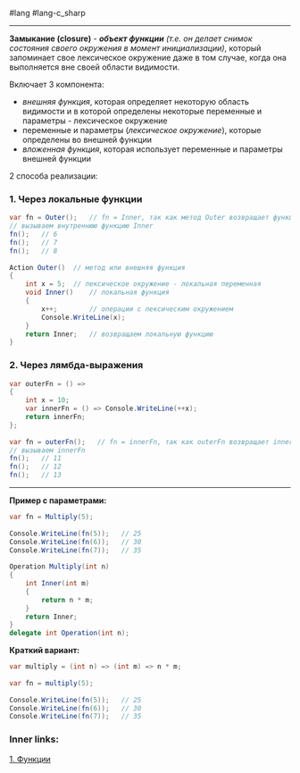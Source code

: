 #lang #lang-c_sharp

---
**Замыкание (closure)** - ***объект функции*** *(т.е. он делает снимок состояния своего окружения в момент инициализации)*, который запоминает свое лексическое окружение даже в том случае, когда она выполняется вне своей области видимости.

Включает 3 компонента:
- *внешняя функция*, которая определяет некоторую область видимости и в которой определены некоторые переменные и параметры - лексическое окружение
- переменные и параметры (*лексическое окружение*), которые определены во внешней функции
- *вложенная функция*, которая использует переменные и параметры внешней функции

2 способа реализации:

### 1. Через локальные функции

```csharp
var fn = Outer();   // fn = Inner, так как метод Outer возвращает функцию Inner
// вызываем внутреннюю функцию Inner
fn();   // 6
fn();   // 7
fn();   // 8
 
Action Outer()  // метод или внешняя функция
{
    int x = 5;  // лексическое окружение - локальная переменная
    void Inner()    // локальная функция
    {
        x++;        // операции с лексическим окружением
        Console.WriteLine(x);
    }
    return Inner;   // возвращаем локальную функцию
}
```

### 2. Через лямбда-выражения

```csharp
var outerFn = () =>
{
    int x = 10;
    var innerFn = () => Console.WriteLine(++x);
    return innerFn;
};
 
var fn = outerFn();   // fn = innerFn, так как outerFn возвращает innerFn
// вызываем innerFn
fn();   // 11
fn();   // 12
fn();   // 13
```

---
**Пример с параметрами:**
```csharp
var fn = Multiply(5);  
 
Console.WriteLine(fn(5));   // 25
Console.WriteLine(fn(6));   // 30
Console.WriteLine(fn(7));   // 35
 
Operation Multiply(int n)
{
    int Inner(int m)
    {
        return n * m;
    }
    return Inner;
}
delegate int Operation(int n);
```

**Краткий вариант:**
```csharp
var multiply = (int n) => (int m) => n * m; 
 
var fn = multiply(5);  
 
Console.WriteLine(fn(5));   // 25
Console.WriteLine(fn(6));   // 30
Console.WriteLine(fn(7));   // 35
```

### Inner links:
[1. Функции](1.%20Lang/C-sharp/0.%20Введение/2.%20Функции/1.%20Функции.md)
